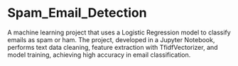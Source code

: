# Spam_Email_Detection
A machine learning project that uses a Logistic Regression model to classify emails as spam or ham. The project, developed in a Jupyter Notebook, performs text data cleaning, feature extraction with TfidfVectorizer, and model training, achieving high accuracy in email classification.
